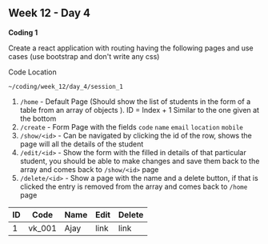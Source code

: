 ## Week 12 - Day 4

**Coding 1**

Create a react application with routing having the following pages and use cases (use bootstrap and don't write any css)

Code Location

```
~/coding/week_12/day_4/session_1
```

1. `/home` - Default Page (Should show the list of students in the form of a table from an array of objects ). ID = Index + 1
Similar to the one given at the bottom 
2. `/create` - Form Page with the fields `code` `name` `email` `location` `mobile`
3. `/show/<id>` - Can be navigated by clicking the id of the row, shows the page will all the details of the student
4. `/edit/<id>` - Show the form with the filled in details of that particular student, you should be able to make changes and save them back to the array and comes back to `/show/<id>` page
5. `/delete/<id>` - Show a page with the name and a delete button, if that is clicked the entry is removed from the array and comes back to `/home` page

| ID | Code   | Name | Edit | Delete |
|----|--------|------|------|--------|
| 1  | vk_001 | Ajay | link | link   |
